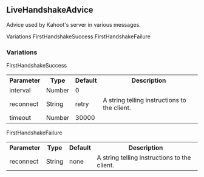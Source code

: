 ## LiveHandshakeAdvice
Advice used by Kahoot's server in various messages.

<div class="navigation">
  <div>
    <span>Variations</span>
    <a link="?scrollTo=FirstHandshakeSuccess" class="nav">FirstHandshakeSuccess</a>
    <a link="?scrollTo=fail" class="nav">FirstHandshakeFailure</a>
  </div>
</div>

### Variations

<a link="?scrollTo=FirstHandshakeSuccess" class="nam">FirstHandshakeSuccess</a>
<div class="info">
  <table>
    <tr>
      <th>Parameter</th>
      <th>Type</th>
      <th>Default</th>
      <th>Description</th>
    </tr>
    <tr>
      <td>interval</td>
      <td>Number</td>
      <td>0</td>
      <td></td>
    </tr>
    <tr>
      <td>reconnect</td>
      <td>String</td>
      <td>retry</td>
      <td>A string telling instructions to the client.</td>
    </tr>
    <tr>
      <td>timeout</td>
      <td>Number</td>
      <td>30000</td>
      <td></td>
    </tr>
  </table>
</div>

<a link="?scrollTo=fail" class="nam">FirstHandshakeFailure</a>
<div class="info">
  <table>
    <tr>
      <th>Parameter</th>
      <th>Type</th>
      <th>Default</th>
      <th>Description</th>
    </tr>
    <tr>
      <td>reconnect</td>
      <td>String</td>
      <td>none</td>
      <td>A string telling instructions to the client.</td>
    </tr>
  </table>
</div>
